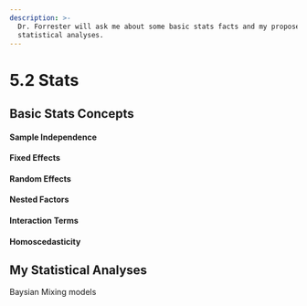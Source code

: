 ```yaml
---
description: >-
  Dr. Forrester will ask me about some basic stats facts and my proposed
  statistical analyses.
---
```


# 5.2 Stats

## Basic Stats Concepts&#x20;

#### Sample Independence&#x20;

#### Fixed Effects&#x20;

#### Random Effects

#### Nested Factors

#### Interaction Terms

#### Homoscedasticity&#x20;

## My Statistical Analyses&#x20;

Baysian Mixing models&#x20;





